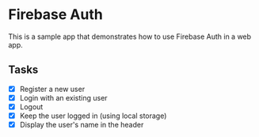 # Firebase Auth

This is a sample app that demonstrates how to use Firebase Auth in a web app.

## Tasks

- [x] Register a new user
- [x] Login with an existing user
- [x] Logout
- [x] Keep the user logged in (using local storage)
- [x] Display the user's name in the header
